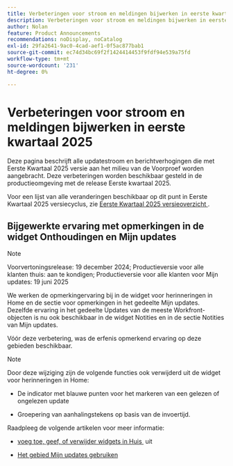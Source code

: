 ```yaml
---
title: Verbeteringen voor stroom en meldingen bijwerken in eerste kwartaal 2025
description: Verbeteringen voor stroom en meldingen bijwerken in eerste kwartaal 2025
author: Nolan
feature: Product Announcements
recommendations: noDisplay, noCatalog
exl-id: 29fa2641-9ac0-4cad-aef1-0f5ac877bab1
source-git-commit: ec74d34bc69f2f1424414453f9fdf94e539a75fd
workflow-type: tm+mt
source-wordcount: '231'
ht-degree: 0%

---
```


# Verbeteringen voor stroom en meldingen bijwerken in eerste kwartaal 2025

Deze pagina beschrijft alle updatestroom en berichtverhogingen die met Eerste Kwartaal 2025 versie aan het milieu van de Voorproef worden aangebracht. Deze verbeteringen worden beschikbaar gesteld in de productieomgeving met de release Eerste kwartaal 2025.

Voor een lijst van alle veranderingen beschikbaar op dit punt in Eerste Kwartaal 2025 versiecyclus, zie [&#x200B; Eerste Kwartaal 2025 versieoverzicht &#x200B;](/help/quicksilver/product-announcements/product-releases/25-q1-release-activity/25-q1-release-overview.md).

## Bijgewerkte ervaring met opmerkingen in de widget Onthoudingen en Mijn updates

>[!NOTE]
>
>Voorvertoningsrelease: 19 december 2024; Productieversie voor alle klanten thuis: aan te kondigen; Productieversie voor alle klanten voor Mijn updates: 19 juni 2025

We werken de opmerkingervaring bij in de widget voor herinneringen in Home en de sectie voor opmerkingen in het gedeelte Mijn updates. Dezelfde ervaring in het gedeelte Updates van de meeste Workfront-objecten is nu ook beschikbaar in de widget Notities en in de sectie Notities van Mijn updates.

Vóór deze verbetering, was de erfenis opmerkend ervaring op deze gebieden beschikbaar.

>[!NOTE]
>
>Door deze wijziging zijn de volgende functies ook verwijderd uit de widget voor herinneringen in Home:
>
>* De indicator met blauwe punten voor het markeren van een gelezen of ongelezen update
>
>* Groepering van aanhalingstekens op basis van de invoertijd.

Raadpleeg de volgende artikelen voor meer informatie:

* [&#x200B; voeg toe, geef, of verwijder widgets in Huis &#x200B;](/help/quicksilver/workfront-basics/using-home/using-the-home-area/add-edit-remove-widgets-in-new-home.md) uit

* [Het gebied Mijn updates gebruiken](/help/quicksilver/workfront-basics/using-home/using-the-home-area/my-updates-area.md)
